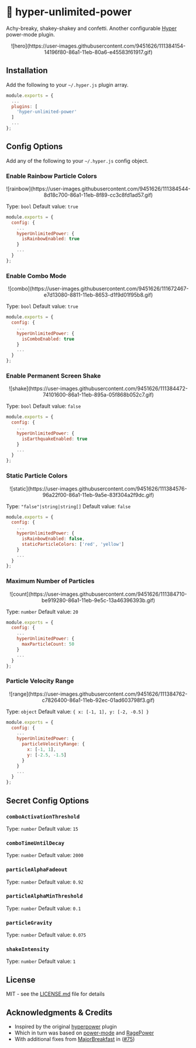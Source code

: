 # :tada: hyper-unlimited-power

Achy-breaky, shakey-shakey and confetti.
Another configurable [Hyper](https://hyper.is/]) power-mode plugin.

<div style="text-align: center">
  ![hero](https://user-images.githubusercontent.com/9451626/111384154-14196f80-86a1-11eb-80a6-e45583f61917.gif)
</div>

## Installation

Add the following to your `~/.hyper.js` plugin array.

```javascript
module.exports = {
  ...
  plugins: [
    'hyper-unlimited-power'
  ]
  ...
};
```

## Config Options

Add any of the following to your `~/.hyper.js` config object.

### Enable Rainbow Particle Colors

<div style="text-align: center">
  ![rainbow](https://user-images.githubusercontent.com/9451626/111384544-8d18c700-86a1-11eb-8f89-cc3c8fd1ad57.gif)
</div>

Type: `bool`
Default value: `true`

```javascript
module.exports = {
  config: {
    ...
    hyperUnlimitedPower: {
      isRainbowEnabled: true
    }
    ...
  }
};
```

### Enable Combo Mode

<div style="text-align: center">
  ![combo](https://user-images.githubusercontent.com/9451626/111672467-e7d13080-8811-11eb-8653-d1f9d01f95b8.gif)
</div>

Type: `bool`
Default value: `true`

```javascript
module.exports = {
  config: {
    ...
    hyperUnlimitedPower: {
      isComboEnabled: true
    }
    ...
  }
};
```

### Enable Permanent Screen Shake

<div style="text-align: center">
  ![shake](https://user-images.githubusercontent.com/9451626/111384472-74101600-86a1-11eb-895a-05f868b052c7.gif)
</div>

Type: `bool`
Default value: `false`

```javascript
module.exports = {
  config: {
    ...
    hyperUnlimitedPower: {
      isEarthquakeEnabled: true
    }
    ...
  }
};
```

### Static Particle Colors

<div style="text-align: center">
  ![static](https://user-images.githubusercontent.com/9451626/111384576-96a22f00-86a1-11eb-9a5e-83f304a2f9dc.gif)
</div>

Type: `"false"|string|string[]`
Default value: `false`

```javascript
module.exports = {
  config: {
    ...
    hyperUnlimitedPower: {
      isRainbowEnabled: false,
      staticParticleColors: ['red', 'yellow']
    }
    ...
  }
};
```

### Maximum Number of Particles

<div style="text-align: center">
  ![count](https://user-images.githubusercontent.com/9451626/111384710-be919280-86a1-11eb-9e5c-13a46396393b.gif)
</div>

Type: `number`
Default value: `20`

```javascript
module.exports = {
  config: {
    ...
    hyperUnlimitedPower: {
      maxParticleCount: 50
    }
    ...
  }
};
```

### Particle Velocity Range

<div style="text-align: center">
  ![range](https://user-images.githubusercontent.com/9451626/111384762-c7826400-86a1-11eb-92ec-01ad603798f3.gif)
</div>

Type: `object`
Default value: `{ x: [-1, 1], y: [-2, -0.5] }`

```javascript
module.exports = {
  config: {
    ...
    hyperUnlimitedPower: {
      particleVelocityRange: {
        x: [-1, 1],
        y: [-2.5, -1.5]
      }
    }
    ...
  }
};
```

## Secret Config Options

### `comboActivationThreshold`

Type: `number`
Default value: `15`

### `comboTimeUntilDecay`

Type: `number`
Default value: `2000`

### `particleAlphaFadeout`

Type: `number`
Default value: `0.92`

### `particleAlphaMinThreshold`

Type: `number`
Default value: `0.1`

### `particleGravity`

Type: `number`
Default value: `0.075`

### `shakeIntensity`

Type: `number`
Default value: `1`

## License

MIT - see the [LICENSE.md](https://github.com/eels/hyper-unlimited-power/blob/main/LICENSE.md) file for details

## Acknowledgments & Credits

* Inspired by the original [hyperpower](https://github.com/vercel/hyperpower) plugin
* Which in turn was based on [power-mode](https://atom.io/packages/power-mode) and [RagePower](https://github.com/itszero/rage-power) 
* With additional fixes from [MajorBreakfast](https://github.com/MajorBreakfast) in ([#75](https://github.com/vercel/hyperpower/pull/75))

